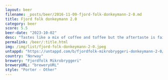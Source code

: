```yaml
---
layout: beer
filename: _posts/beer/2016-11-09-fjord-folk-donkeymann-2-0.md
title: Fjord folk donkeymann 2.0
category: beer
score: 5.5
beer-date: "2023-10-02"
desc: "Tastes like a mix of coffee and toffee but the aftertaste is faintly of liquorice which is very strange. It’s an interesting beer but not something I want more of"
permalink: /beer/:title.html
img: /img/list/fjord-folk-donkeymann-2-0.jpeg
untappd: "https://untappd.com/b/fjordfolk-mikrobryggeri-donkeymann-2-0/4147953"
country: "Norway"
brewery: "Fjordfolk Mikrobryggeri"
breweryURL: "breweryURL"
style: "Porter - Other"
---
```

